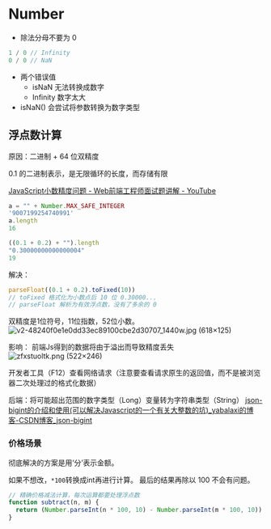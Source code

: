 # Number

- 除法分母不要为 0

```js
1 / 0 // Infinity
0 / 0 // NaN
```

- 两个错误值
  - isNaN 无法转换成数字
  - Infinity 数字太大
- isNaN() 会尝试将参数转换为数字类型

## 浮点数计算

原因：二进制 + 64 位双精度

0.1 的二进制表示，是无限循环的长度，而存储有限

[JavaScript小数精度问题 - Web前端工程师面试题讲解 - YouTube](https://www.youtube.com/watch?v=cI0XQkC9AOc)

```js
a = "" + Number.MAX_SAFE_INTEGER
'9007199254740991'
a.length
16

((0.1 + 0.2) + "").length
"0.30000000000000004"
19
```

解决：
```js
parseFloat((0.1 + 0.2).toFixed(10))
// toFixed 格式化为小数点后 10 位 0.30000...
// parseFloat 解析为有效浮点数，没有了多余的 0
```

双精度是1位符号，11位指数，52位小数。
![v2-48240f0e1e0dd33ec89100cbe2d30707_1440w.jpg (618×125)](https://pic3.zhimg.com/80/v2-48240f0e1e0dd33ec89100cbe2d30707_1440w.jpg?source=1940ef5c)

影响：
前端Js得到的数据将由于溢出而导致精度丢失
![zfxstuoltk.png (522×246)](https://ask.qcloudimg.com/http-save/yehe-2553644/zfxstuoltk.png?imageView2/2/w/1620)

开发者工具（F12）查看网络请求（注意要查看请求原生的返回值，而不是被浏览器二次处理过的格式化数据）

后端：将可能超出范围的数字类型（Long）变量转为字符串类型（String）
[json-bigint的介绍和使用(可以解决Javascript的一个有关大整数的坑)_yabalaxi的博客-CSDN博客_json-bigint](https://blog.csdn.net/Aaa_Liao/article/details/106982675)

### 价格场景
彻底解决的方案是用‘分’表示金额。

如果不想改，`*100`转换成int再进行计算。
最后的结果再除以 100 不会有问题。
```js
// 精确价格减法计算，每次运算都要处理浮点数
function subtract(n, m) {
  return (Number.parseInt(n * 100, 10) - Number.parseInt(m * 100, 10)) / 100
}
```

